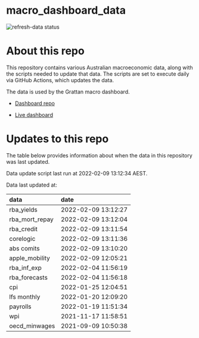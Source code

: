 
<!-- README.md is generated from README.Rmd. Please edit that file -->

# macro\_dashboard\_data

<!-- badges: start -->

![refresh-data
status](https://github.com/grattan/macro_dashboard_data/workflows/refresh-data/badge.svg)

<!-- badges: end -->

# About this repo

This repository contains various Australian macroeconomic data, along
with the scripts needed to update that data. The scripts are set to
execute daily via GitHub Actions, which updates the data.

The data is used by the Grattan macro dashboard.

  - [Dashboard repo](https://github.com/grattan/macrodashboard)

  - [Live dashboard](https://mattcowgill.shinyapps.io/macrodashboard/)

# Updates to this repo

The table below provides information about when the data in this
repository was last updated.

Data update script last run at 2022-02-09 13:12:34 AEST.

Data last updated at:

| data             | date                |
| :--------------- | :------------------ |
| rba\_yields      | 2022-02-09 13:12:27 |
| rba\_mort\_repay | 2022-02-09 13:12:04 |
| rba\_credit      | 2022-02-09 13:11:54 |
| corelogic        | 2022-02-09 13:11:36 |
| abs comits       | 2022-02-09 13:10:20 |
| apple\_mobility  | 2022-02-09 12:05:21 |
| rba\_inf\_exp    | 2022-02-04 11:56:19 |
| rba\_forecasts   | 2022-02-04 11:56:18 |
| cpi              | 2022-01-25 12:04:51 |
| lfs monthly      | 2022-01-20 12:09:20 |
| payrolls         | 2022-01-19 11:51:34 |
| wpi              | 2021-11-17 11:58:51 |
| oecd\_minwages   | 2021-09-09 10:50:38 |
